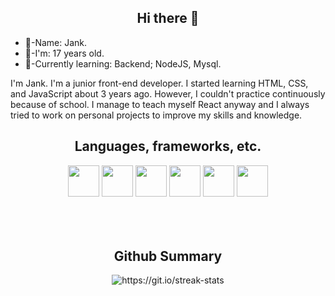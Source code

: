 <h2 align="center">Hi there 👋</h2>
<div>
  <ul>
    <li>🐢-Name: Jank.</li>
    <li>🧬-I'm: 17 years old.</li>
    <li>💾-Currently learning: Backend; NodeJS, Mysql.</li>
  </ul>
</div>

I'm Jank. I'm a junior front-end developer. I started learning HTML, CSS, and JavaScript about 3 years ago. However, I couldn't practice continuously because of school. I manage to teach myself React anyway and I always tried to work on personal projects to improve my skills and knowledge.

<h2 align="center">Languages, frameworks, etc.</h2>

<div display="flex" flex-direction="row" align="center">
    <img height="50px" widht="50px" src="https://cdn.jsdelivr.net/gh/devicons/devicon/icons/javascript/javascript-original.svg" />
    <img height="50px" widht="50px" src="https://cdn.jsdelivr.net/gh/devicons/devicon/icons/typescript/typescript-original.svg"/>
    <img height="50px" widht="50px" src="https://cdn.jsdelivr.net/gh/devicons/devicon/icons/react/react-original.svg"/>
    <img height="50px" widht="50px" src="https://cdn.jsdelivr.net/gh/devicons/devicon/icons/html5/html5-original.svg" />
    <img height="50px" widht="50px" src="https://cdn.jsdelivr.net/gh/devicons/devicon/icons/css3/css3-original.svg" />
    <img height="50px" widht="50px" src="https://cdn.jsdelivr.net/gh/devicons/devicon/icons/sass/sass-original.svg"/>      
</div>

<br/>
<br/>
<br/>

<h2 align="center">Github Summary</h2>
<p align="center">
  <img src="https://streak-stats.demolab.com?user=jankmg&theme=dark&hide_border=true&background=EB545400" alt="https://git.io/streak-stats"/>
</p>
<!--
**JJ-NM/JJ-NM** is a ✨ _special_ ✨ repository because its `README.md` (this file) appears on your GitHub profile.

Here are some ideas to get you started:

- 🔭 I’m currently working on ...
- 🌱 I’m currently learning ...
- 👯 I’m looking to collaborate on ...
- 🤔 I’m looking for help with ...
- 💬 Ask me about ...
- 📫 How to reach me: ...
- 😄 Pronouns: ...
- ⚡ Fun fact: ...
-->
